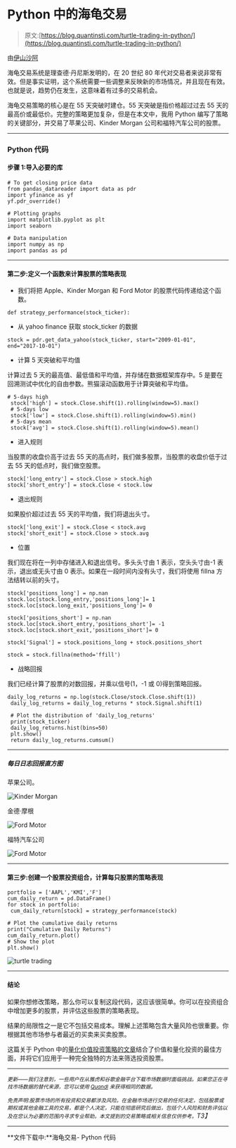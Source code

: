 # Python 中的海龟交易

> 原文:[https://blog.quantinsti.com/turtle-trading-in-python/](https://blog.quantinsti.com/turtle-trading-in-python/)

由[伊山沙阿](https://www.linkedin.com/in/ishan-shah-18393828/)

海龟交易系统是理查德·丹尼斯发明的，在 20 世纪 80 年代对交易者来说非常有效。但是事实证明，这个系统需要一些调整来反映新的市场情况，并且现在有效。也就是说，趋势仍在发生，这意味着有过多的交易机会。

海龟交易策略的核心是在 55 天突破时建仓。55 天突破是指价格超过过去 55 天的最高价或最低价。完整的策略更加复杂，但是在本文中，我用 Python 编写了策略的关键部分，并交易了苹果公司、Kinder Morgan 公司和福特汽车公司的股票。

* * *

### **Python 代码**

#### 步骤 1:导入必要的库

```
# To get closing price data 
from pandas_datareader import data as pdr 
import yfinance as yf 
yf.pdr_override() 

# Plotting graphs 
import matplotlib.pyplot as plt 
import seaborn 

# Data manipulation 
import numpy as np 
import pandas as pd
```

* * *

#### 第二步:定义一个函数来计算股票的策略表现

*   我们将把 Apple、Kinder Morgan 和 Ford Motor 的股票代码传递给这个函数。

```
def strategy_performance(stock_ticker):
```

*   从 yahoo finance 获取 stock_ticker 的数据

```
stock = pdr.get_data_yahoo(stock_ticker, start="2009-01-01", end="2017-10-01")
```

*   计算 5 天突破和平均值

计算过去 5 天的最高值、最低值和平均值，并存储在数据框架库存中。5 是要在回溯测试中优化的自由参数。熊猫滚动函数用于计算突破和平均值。

```
# 5-days high
 stock['high'] = stock.Close.shift(1).rolling(window=5).max()
 # 5-days low
 stock['low'] = stock.Close.shift(1).rolling(window=5).min()
 # 5-days mean
 stock['avg'] = stock.Close.shift(1).rolling(window=5).mean()
```

*   进入规则

当股票的收盘价高于过去 55 天的高点时，我们做多股票，当股票的收盘价低于过去 55 天的低点时，我们做空股票。

```
stock['long_entry'] = stock.Close > stock.high
stock['short_entry'] = stock.Close < stock.low
```

*   退出规则

如果股价超过过去 55 天的平均值，我们将退出头寸。

```
stock['long_exit'] = stock.Close < stock.avg
stock['short_exit'] = stock.Close > stock.avg
```

*   位置

我们现在将在一列中存储进入和退出信号。多头头寸由 1 表示，空头头寸由-1 表示，退出或无头寸由 0 表示。如果在一段时间内没有头寸，我们将使用 fillna 方法结转以前的头寸。

```
stock['positions_long'] = np.nan 
stock.loc[stock.long_entry,'positions_long']= 1 
stock.loc[stock.long_exit,'positions_long']= 0 

stock['positions_short'] = np.nan 
stock.loc[stock.short_entry,'positions_short']= -1 
stock.loc[stock.short_exit,'positions_short']= 0 

stock['Signal'] = stock.positions_long + stock.positions_short 

stock = stock.fillna(method='ffill')
```

*   战略回报

我们已经计算了股票的对数回报，并乘以信号(1，-1 或 0)得到策略回报。

```
daily_log_returns = np.log(stock.Close/stock.Close.shift(1)) 
 daily_log_returns = daily_log_returns * stock.Signal.shift(1) 

 # Plot the distribution of 'daily_log_returns' 
 print(stock_ticker)
 daily_log_returns.hist(bins=50) 
 plt.show() 
 return daily_log_returns.cumsum()
```

* * *

##### 每日日志回报直方图

苹果公司。

![Kinder Morgan](../Images/3ff4ef9aa768208e9dc34eb3c037527f.png)

金德·摩根

![Ford Motor](../Images/95c8c4164806d9012e723bd331f06c1d.png)

福特汽车公司

![Ford Motor](../Images/10ae2f187ea9afcc32884adbf49c5f3a.png)

* * *

#### 第三步:创建一个股票投资组合，计算每只股票的策略表现

```
portfolio = ['AAPL','KMI','F'] 
cum_daily_return = pd.DataFrame() 
for stock in portfolio: 
 cum_daily_return[stock] = strategy_performance(stock)

# Plot the cumulative daily returns 
print("Cumulative Daily Returns")
cum_daily_return.plot() 
# Show the plot 
plt.show()
```

![turtle trading](../Images/5ec15f05bba97073a45619d04b87ee7c.png)

* * *

#### **结论**

如果你想修改策略，那么你可以复制这段代码，这应该很简单。你可以在投资组合中增加更多的股票，并评估这些股票的策略表现。

结果的局限性之一是它不包括交易成本。理解上述策略包含大量风险也很重要。你根据其他市场参与者最近的买卖来买卖股票。

这篇关于 Python 中的[量化价值投资策略的文章](https://blog.quantinsti.com/quantitative-value-investing-strategy-python/ "Permalink to Quantitative Value Investing Strategy In Python")结合了价值和量化投资的最佳方面，并将它们应用于一种完全独特的方法来筛选投资股票。

* * *

*<small>更新——我们注意到，一些用户在从雅虎和谷歌金融平台下载市场数据时面临挑战。如果您正在寻找市场数据的替代来源，您可以使用 [Quandl](https://www.quandl.com/) 来获得相同的数据。</small>*

*<small>免责声明:股票市场的所有投资和交易都涉及风险。在金融市场进行交易的任何决定，包括股票或期权或其他金融工具的交易，都是个人决定，只能在彻底研究后做出，包括个人风险和财务评估以及在您认为必要的范围内寻求专业帮助。本文提到的交易策略或相关信息仅供参考。</small>T3】*

* * *

**文件下载中:**海龟交易- Python 代码